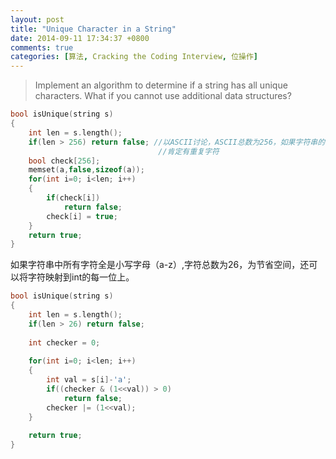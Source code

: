 ```yaml
---
layout: post
title: "Unique Character in a String"
date: 2014-09-11 17:34:37 +0800
comments: true
categories: [算法, Cracking the Coding Interview, 位操作]
---
```

>Implement an algorithm to determine if a string has all unique characters. What if you cannot use additional data structures?  
<!--more-->

```c++ 空间复杂度O(1),时间复杂度O(n)
bool isUnique(string s)
{
	int len = s.length();
	if(len > 256) return false; //以ASCII讨论，ASCII总数为256，如果字符串的长度大于256，
								 //肯定有重复字符
	bool check[256];
	memset(a,false,sizeof(a));
	for(int i=0; i<len; i++)
	{
		if(check[i])
			return false;
		check[i] = true;
	}
	return true;
}
```  
如果字符串中所有字符全是小写字母（a-z）,字符总数为26，为节省空间，还可以将字符映射到int的每一位上。  
```c++ 空间复杂度O(1),时间复杂度O(n) 位操作
bool isUnique(string s)
{
	int len = s.length();
	if(len > 26) return false;
	
	int checker = 0;
	
	for(int i=0; i<len; i++)
	{
		int val = s[i]-'a';
		if((checker & (1<<val)) > 0)
			return false;
		checker |= (1<<val);
	}
	
	return true;
}
```